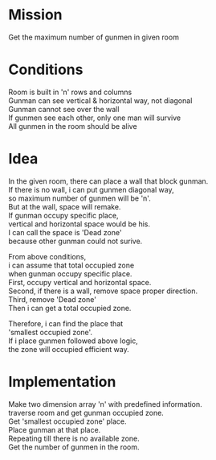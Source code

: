 # Mission
Get the maximum number of gunmen in given room

# Conditions
Room is built in 'n' rows and columns  
Gunman can see vertical & horizontal way, not diagonal  
Gunman cannot see over the wall  
If gunmen see each other, only one man will survive  
All gunmen in the room should be alive  


# Idea

In the given room, there can place a wall that block gunman.  
If there is no wall, i can put gunmen diagonal way,  
so maximum number of gunmen will be 'n'.  
But at the wall, space will remake.  
If gunman occupy specific place,  
vertical and horizontal space would be his.  
I can call the space is 'Dead zone'  
because other gunman could not surive.  

From above conditions,   
i can assume that total occupied zone  
when gunman occupy specific place.  
First, occupy vertical and horizontal space.  
Second, if there is a wall, remove space proper direction.  
Third, remove 'Dead zone'  
Then i can get a total occupied zone.  

Therefore, i can find the place that   
'smallest occupied zone'.  
If i place gunmen followed above logic,   
the zone will occupied efficient way.  


# Implementation

Make two dimension array 'n' with predefined information.  
traverse room and get gunman occupied zone.  
Get 'smallest occupied zone' place.  
Place gunman at that place.  
Repeating till there is no available zone.  
Get the number of gunmen in the room.  
